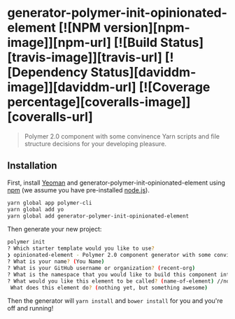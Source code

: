 # generator-polymer-init-opinionated-element [![NPM version][npm-image]][npm-url] [![Build Status][travis-image]][travis-url] [![Dependency Status][daviddm-image]][daviddm-url] [![Coverage percentage][coveralls-image]][coveralls-url]
> Polymer 2.0 component with some convinence Yarn scripts and file structure decisions for your developing pleasure.

## Installation

First, install [Yeoman](http://yeoman.io) and generator-polymer-init-opinionated-element using [npm](https://www.npmjs.com/) (we assume you have pre-installed [node.js](https://nodejs.org/)).

```bash
yarn global app polymer-cli
yarn global add yo
yarn global add generator-polymer-init-opinionated-element
```

Then generate your new project:

```bash
polymer init
? Which starter template would you like to use?
❯ opinionated-element - Polymer 2.0 component generator with some convinence Yarn scripts and file structure decisions for your developing pleasure.
? What is your name? (You Name)
? What is your GitHub username or organization? (recent-org)
? What is the namespace that you would like to build this component into? (org)
? What would you like this element to be called? (name-of-element) //notice that web components have to have a hyphen in the name
 What does this element do? (nothing yet, but something awesome)  
```

Then the generator will `yarn install` and `bower install` for you and you're off and running!
